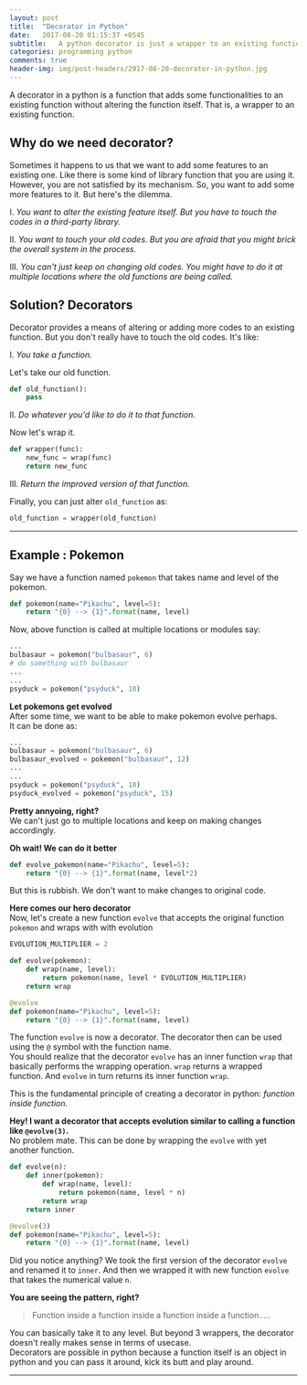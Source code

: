```yaml
---
layout: post
title:  "Decorator in Python"
date:   2017-08-20 01:15:37 +0545
subtitle:   A python decorator is just a wrapper to an existing function to add more functionality to it.
categories: programming python
comments: true
header-img: img/post-headers/2017-08-20-decorator-in-python.jpg
---
```


A decorator in a python is a function that adds some functionalities to an existing function without altering the function
itself. That is, a wrapper to an existing function.

## Why do we need decorator?
Sometimes it happens to us that we want to add some features to an existing one. Like there is some kind of library function that you are using it.
However, you are not satisfied by its mechanism. So, you want to add some more features to it. But here's the dilemma. 

I. *You want to alter the existing feature itself. But you have to touch the codes in a third-party library.*  

II. *You want to touch your old codes. But you are afraid that you might brick the overall system in the process.*

III. *You can't just keep on changing old codes. You might have to do it at multiple locations where the old functions are being called.*


## Solution? Decorators
Decorator provides a means of altering or adding more codes to an existing function. But you don't really have to touch the old codes. 
It's like:

I. *You take a function.*

Let's take our old function.
```python
def old_function():
    pass
```

II. *Do whatever you'd like to do it to that function.*

Now let's wrap it.
```python
def wrapper(func):
    new_func = wrap(func)
    return new_func
```

III. *Return the improved version of that function.*

Finally, you can just alter `old_function` as:
```python
old_function = wrapper(old_function)
```

------

## Example : Pokemon
Say we have a function named `pokemon` that takes name and level of the pokemon.

```python
def pokemon(name="Pikachu", level=5):
    return "{0} --> {1}".format(name, level)
```

Now, above function is called at multiple locations or modules say:
```python
...
bulbasaur = pokemon("bulbasaur", 6)
# do something with bulbasaur
...
...
psyduck = pokemon("psyduck", 10)
```

**Let pokemons get evolved**  
After some time, we want to be able to make pokemon evolve perhaps.  
It can be done as:

```python
...
bulbasaur = pokemon("bulbasaur", 6)
bulbasaur_evolved = pokemon("bulbasaur", 12)
...
...
psyduck = pokemon("psyduck", 10)
psyduck_evolved = pokemon("psyduck", 15)
```

**Pretty annyoing, right?**  
We can't just go to multiple locations and keep on making changes accordingly.

**Oh wait! We can do it better**
```python
def evolve_pokemon(name="Pikachu", level=5):
    return "{0} --> {1}".format(name, level*2)
```
But this is rubbish. We don't want to make changes to original code.

**Here comes our hero decorator**  
Now, let's create a new function `evolve` that accepts the original function `pokemon` and wraps with with evolution
```python
EVOLUTION_MULTIPLIER = 2

def evolve(pokemon):
    def wrap(name, level):
        return pokemon(name, level * EVOLUTION_MULTIPLIER)
    return wrap

@evolve
def pokemon(name="Pikachu", level=5):
    return "{0} --> {1}".format(name, level)

```

The function `evolve` is now a decorator. The decorator then can be used using the `@` symbol with the function name.  
You should realize that the decorator `evolve` has an inner function `wrap` that basically performs the wrapping operation.
`wrap` returns a wrapped function. And `evolve` in turn returns its inner function `wrap`.

This is the fundamental principle of creating a decorator in python: *function inside function.*

**Hey! I want a decorator that accepts evolution similar to calling a function  like `@evolve(3)`.**  
No problem mate. This can be done by wrapping the `evolve` with yet another function.   

```python
def evolve(n):
    def inner(pokemon):
        def wrap(name, level):
            return pokemon(name, level * n)
        return wrap
    return inner

@evolve(3)
def pokemon(name="Pikachu", level=5):
    return "{0} --> {1}".format(name, level)
```

Did you notice anything? We took the first version of the decorator `evolve` and renamed it to `inner`. 
And then we wrapped it with new function `evolve` that takes the numerical value `n`.

**You are seeing the pattern, right?**  
>Function inside a function inside a function inside a function.....  

You can basically take it to any level. But beyond 3 wrappers, the decorator doesn't really makes sense in terms of usecase.  
Decorators are possible in python because a function itself is an object in python and you can pass it around, kick its butt
and play around.

------
